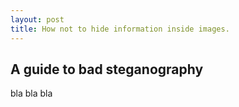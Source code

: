 ```yaml
---
layout: post
title: How not to hide information inside images.
---
```


## A guide to bad steganography

bla bla bla
